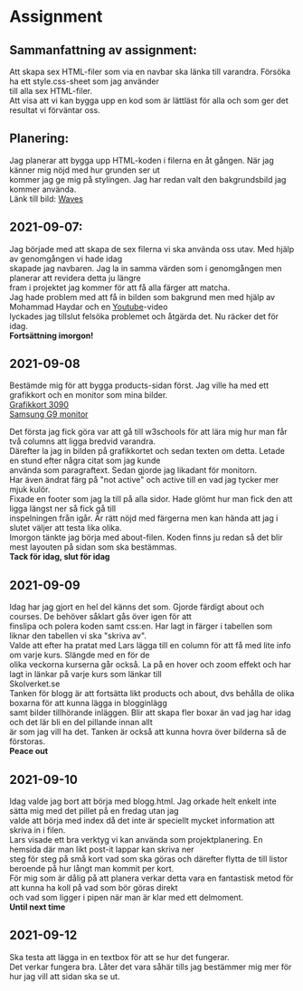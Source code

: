 # Assignment  
  
## Sammanfattning av assignment:  
  
Att skapa sex HTML-filer som via en navbar ska länka till varandra. Försöka ha ett style.css-sheet som jag använder  
till alla sex HTML-filer.  
Att visa att vi kan bygga upp en kod som är lättläst för alla och som ger det resultat vi förväntar oss.

## Planering:  

Jag planerar att bygga upp HTML-koden i filerna en åt gången. När jag känner mig nöjd med hur grunden ser ut  
kommer jag ge mig på stylingen. Jag har redan valt den bakgrundsbild jag kommer använda.  
Länk till bild: [Waves](https://images.unsplash.com/photo-1558591710-4b4a1ae0f04d?ixid=MnwxMjA3fDB8MHxzZWFyY2h8MXx8dGVjaCUyMGJhY2tncm91bmR8ZW58MHx8MHx8&ixlib=rb-1.2.1&auto=format&fit=crop&w=500&q=60 "Waves")  
  
## 2021-09-07:  
  
Jag började med att skapa de sex filerna vi ska använda oss utav. Med hjälp av genomgången vi hade idag  
skapade jag navbaren. Jag la in samma värden som i genomgången men planerar att revidera detta ju längre  
fram i projektet jag kommer för att få alla färger att matcha.  
Jag hade problem med att få in bilden som bakgrund men med hjälp av Mohammad Haydar och en [Youtube](https://www.youtube.com/watch?v=TbThMW3UK_w "Fixing broken url")-video  
lyckades jag tillslut felsöka problemet och åtgärda det. Nu räcker det för idag.  
**Fortsättning imorgon!**  
  
## 2021-09-08  
  
Bestämde mig för att bygga products-sidan först. Jag ville ha med ett grafikkort och en monitor som mina bilder.  
[Grafikkort 3090](https://www.caseking.de/media/image/gcas-398_gcas_398_01.jpg)  
[Samsung G9 monitor](https://inetimg.se/img/688x386/2216596_0.jpg)  
  
Det första jag fick göra var att gå till w3schools för att lära mig hur man får två columns att ligga bredvid varandra.  
Därefter la jag in bilden på grafikkortet och sedan texten om detta. Letade en stund efter några citat som jag kunde  
använda som paragraftext. Sedan gjorde jag likadant för monitorn.  
Har även ändrat färg på "not active" och active till en vad jag tycker mer mjuk kulör.  
Fixade en footer som jag la till på alla sidor. Hade glömt hur man fick den att ligga längst ner så fick gå till  
inspelningen från igår. Är rätt nöjd med färgerna men kan hända att jag i slutet väljer att testa lika olika.  
Imorgon tänkte jag börja med about-filen. Koden finns ju redan så det blir mest layouten på sidan som ska bestämmas.  
**Tack för idag, slut för idag**  
  
## 2021-09-09  
  
Idag har jag gjort en hel del känns det som. Gjorde färdigt about och courses. De behöver såklart gås över igen för att  
finslipa och polera koden samt css:en. Har lagt in färger i tabellen som liknar den tabellen vi ska "skriva av".  
Valde att efter ha pratat med Lars lägga till en column för att få med lite info om varje kurs. Slängde med en för de  
olika veckorna kurserna går också. La på en hover och zoom effekt och har lagt in länkar på varje kurs som länkar till  
Skolverket.se  
Tanken för blogg är att fortsätta likt products och about, dvs behålla de olika boxarna för att kunna lägga in blogginlägg  
samt bilder tillhörande inläggen. Blir att skapa fler boxar än vad jag har idag och det lär bli en del pillande innan allt  
är som jag vill ha det. Tanken är också att kunna hovra över bilderna så de förstoras.  
**Peace out**  
  
## 2021-09-10  
  
Idag valde jag bort att börja med blogg.html. Jag orkade helt enkelt inte sätta mig med det pillet på en fredag utan jag  
valde att börja med index då det inte är speciellt mycket information att skriva in i filen.  
Lars visade ett bra verktyg vi kan använda som projektplanering. En hemsida där man likt post-it lappar kan skriva ner  
steg för steg på små kort vad som ska göras och därefter flytta de till listor beroende på hur långt man kommit per kort.  
För mig som är dålig på att planera verkar detta vara en fantastisk metod för att kunna ha koll på vad som bör göras direkt  
och vad som ligger i pipen när man är klar med ett delmoment.  
**Until next time**  
  
## 2021-09-12  
  
Ska testa att lägga in en textbox för att se hur det fungerar.  
Det verkar fungera bra. Låter det vara såhär tills jag bestämmer mig mer för hur jag vill att sidan ska se ut. 
